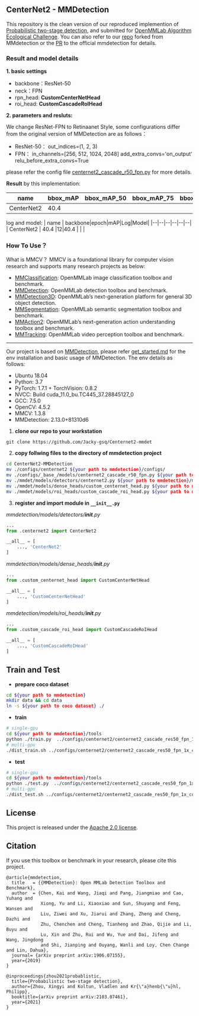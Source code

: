 



## CenterNet2 - MMDetection
This repository is the clean version of our reproduced implemention of [Probabilistic two-stage detection](https://arxiv.org/pdf/2103.07461.pdf), and submitted for [OpenMMLab Algorithm Ecological Challenge](https://openmmlab.com/competitions/algorithm-2021). You can also refer to our [repo](https://github.com/Jacky-gsq/Centernet2-mmdet/) forked from MMdetection or the [PR](https://github.com/open-mmlab/mmdetection/pull/5854
) to the official mmdetection for details. 


### Result and model details

 **1. basic settings**
 - backbone：ResNet-50
 - neck：FPN
 - rpn_head: **CustomCenterNetHead**
 - roi_head:  **CustomCascadeRoIHead**

**2. parameters and resluts:**

We change ResNet-FPN to Retinaanet Style, some configurations differ from the original version of MMDetection are as follows：
 - ResNet-50：
 out_indices=(1, 2, 3)
 - FPN： 
 in_channels=[256, 512, 1024, 2048]
 add_extra_convs='on_output'
 relu_before_extra_convs=True
 
please refer the config file [centernet2_cascade_r50_fpn.py](https://github.com/smart-car-lab/Centernet2-mmdetction/blob/main/configs/centernet2_cascade_r50_fpn.py) for more details.

**Result** by this implementation:
 
| name | bbox_mAP|bbox_mAP_50|bbox_mAP_75|bbox_mAP_l|bbox_mAP_m|bbox_mAP_s|
|--|--|--|--|--|--|--|
| CenterNet2 | 40.4 | | | | | |
log and model:
| name | backbone|epoch|mAP|Log|Model|
|--|--|--|--|--|--|
| CenterNet2 | 40.4 |12|40.4 | | |
### How To Use？
What is MMCV？
MMCV is a foundational library for computer vision research and supports many research projects as below:

 - [MMClassification](https://github.com/open-mmlab/mmclassification): OpenMMLab image classification toolbox and benchmark.
 - [MMDetection](https://github.com/open-mmlab/mmdetection): OpenMMLab detection toolbox and benchmark.
 - [MMDetection3D](https://github.com/open-mmlab/mmdetection3d): OpenMMLab’s next-generation platform for general 3D object detection.
 - [MMSegmentation](https://github.com/open-mmlab/mmsegmentation): OpenMMLab semantic segmentation toolbox and benchmark.
 - [MMAction2](https://github.com/open-mmlab/mmaction2): OpenMMLab’s next-generation action understanding toolbox and benchmark.
 - [MMTracking](https://github.com/open-mmlab/mmtracking): OpenMMLab video perception toolbox and benchmark.


---

Our project is based on [MMDetection](https://github.com/open-mmlab/mmdetection), please refer [get_started.md](https://github.com/open-mmlab/mmdetection/blob/master/docs/get_started.md) for the env installation and basic usage of MMDetection. The env details as follows:

- Ubuntu 18.04
- Python: 3.7 
- PyTorch: 1.7.1 + TorchVision: 0.8.2
- NVCC: Build cuda_11.0_bu.TC445_37.28845127_0
- GCC: 7.5.0
- OpenCV: 4.5.2
- MMCV: 1.3.8
- MMDetection: 2.13.0+81310d6




1. **clone our repo to your workstation**

```
git clone https://github.com/Jacky-gsq/Centernet2-mmdet
```

2. **copy follwing files to the directory of mmdetection project**

```bash
cd CenterNet2-MMDetection
mv ./configs/centernet2 ${your path to mmdetection}/configs/
mv ./configs/_base_/models/centernet2_cascade_r50_fpn.py ${your path to mmdetection}/configs/_base_/models/
mv ./mmdet/models/detectors/centernet2.py ${your path to mmdetection}/mmdet/models/detectors/
mv ./mmdet/models/dense_heads/custom_centernet_head.py ${your path to mmdetection}/mmdet/models/dense_heads/
mv ./mmdet/models/roi_heads/custom_cascade_roi_head.py ${your path to mmdetection}/mmdet/models/roi_heads/
```


3. **register and import module in  `__init__.py`**

*mmdetection/models/detectors/__init__.py*


```python
...
from .centernet2 import CenterNet2

__all__ = [
    ..., 'CenterNet2'
]
```


*mmdetection/models/dense_heads/__init__.py*

```python
...
from .custom_centernet_head import CustomCenterNetHead

__all__ = [
    ..., 'CustomCenterNetHead'
]
```
*mmdetection/models/roi_heads/__init__.py*

```python
...
from .custom_cascade_roi_head import CustomCascadeRoIHead

__all__ = [
    ..., 'CustomCascadeRoIHead'
]
```

## Train and Test
- **prepare coco dataset**

```bash
cd ${your path to mmdetection}
mkdir data && cd data
ln -s ${your path to coco dataset} ./
```

- **train**

```bash
# single-gpu
cd ${your path to mmdetection}/tools
python ./train.py  ../configs/centernet2/centernet2_cascade_res50_fpn_1x_coco.py [optional arguments]
# multi-gpu
./dist_train.sh ../configs/centernet2/centernet2_cascade_res50_fpn_1x_coco.py ${GPU_NUM} [optional arguments]
```

- **test**
```bash
# single-gpu
cd ${your path to mmdetection}/tools
python ./test.py  ../configs/centernet2/centernet2_cascade_res50_fpn_1x_coco.py ${CHECKPOINT_FILE} [optional arguments]
# multi-gpu
./dist_test.sh ../configs/centernet2/centernet2_cascade_res50_fpn_1x_coco.py ${CHECKPOINT_FILE} ${GPU_NUM} --out ${RESULT_FILE} [optional arguments]
```








## License

This project is released under the [Apache 2.0 license](LICENSE).

## Citation

If you use this toolbox or benchmark in your research, please cite this project.

```
@article{mmdetection,
  title   = {{MMDetection}: Open MMLab Detection Toolbox and Benchmark},
  author  = {Chen, Kai and Wang, Jiaqi and Pang, Jiangmiao and Cao, Yuhang and
             Xiong, Yu and Li, Xiaoxiao and Sun, Shuyang and Feng, Wansen and
             Liu, Ziwei and Xu, Jiarui and Zhang, Zheng and Cheng, Dazhi and
             Zhu, Chenchen and Cheng, Tianheng and Zhao, Qijie and Li, Buyu and
             Lu, Xin and Zhu, Rui and Wu, Yue and Dai, Jifeng and Wang, Jingdong
             and Shi, Jianping and Ouyang, Wanli and Loy, Chen Change and Lin, Dahua},
  journal= {arXiv preprint arXiv:1906.07155},
  year={2019}
}

@inproceedings{zhou2021probablistic,
  title={Probabilistic two-stage detection},
  author={Zhou, Xingyi and Koltun, Vladlen and Kr{\"a}henb{\"u}hl, Philipp},
  booktitle={arXiv preprint arXiv:2103.07461},
  year={2021}
}
```

